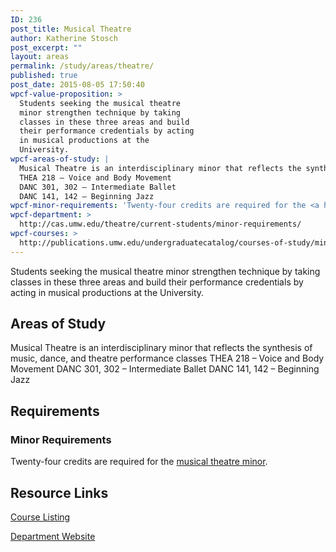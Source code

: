 ```yaml
---
ID: 236
post_title: Musical Theatre
author: Katherine Stosch
post_excerpt: ""
layout: areas
permalink: /study/areas/theatre/
published: true
post_date: 2015-08-05 17:50:40
wpcf-value-proposition: >
  Students seeking the musical theatre
  minor strengthen technique by taking
  classes in these three areas and build
  their performance credentials by acting
  in musical productions at the
  University.
wpcf-areas-of-study: |
  Musical Theatre is an interdisciplinary minor that reflects the synthesis of music, dance, and theatre performance classes
  THEA 218 – Voice and Body Movement
  DANC 301, 302 – Intermediate Ballet
  DANC 141, 142 – Beginning Jazz
wpcf-minor-requirements: 'Twenty-four credits are required for the <a href="http://publications.umw.edu/undergraduatecatalog/courses-of-study/minors/must/">musical theatre minor</a>.'
wpcf-department: >
  http://cas.umw.edu/theatre/current-students/minor-requirements/
wpcf-courses: >
  http://publications.umw.edu/undergraduatecatalog/courses-of-study/minors/must/
---
```


<!-- Types Custom Fields: -->

<!-- value-proposition -->
Students seeking the musical theatre minor strengthen technique by taking classes in these three areas and build their performance credentials by acting in musical productions at the University.
<!-- End value-proposition -->

<!-- areas-of-study -->
<h2>Areas of Study</h2>Musical Theatre is an interdisciplinary minor that reflects the synthesis of music, dance, and theatre performance classes
THEA 218 – Voice and Body Movement
DANC 301, 302 – Intermediate Ballet
DANC 141, 142 – Beginning Jazz
<!-- End areas-of-study -->

<!-- requirements -->
<h2>Requirements</h2>
<!-- minor-requirements -->
<h3>Minor Requirements</h3>Twenty-four credits are required for the <a href="http://publications.umw.edu/undergraduatecatalog/courses-of-study/minors/must/">musical theatre minor</a>.
<!-- End minor-requirements -->

<!-- End requirements -->

<!-- resource-links -->
<h2>Resource Links</h2>
<!-- courses -->
<a href="http://publications.umw.edu/undergraduatecatalog/courses-of-study/minors/must/" class="button">Course Listing</a>
<!-- End courses -->

<!-- department -->
<a href="http://cas.umw.edu/theatre/current-students/minor-requirements/" class="button">Department Website</a>
<!-- End department -->

<!-- End resource-links -->

<!-- End Types Custom Fields -->